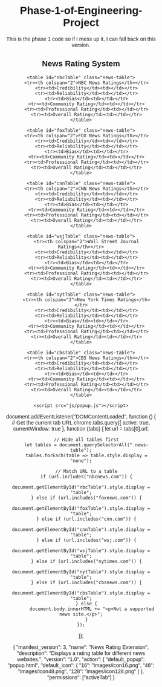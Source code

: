 # Phase-1-of-Engineering-Project
This is the phase 1 code so if I mess up it, I can fall back on this version.
<!DOCTYPE html>
<html lang="en">
<head>
    <meta charset="UTF-8">
    <meta name="viewport" content="width=device-width, initial-scale=1.0">
    <title>News Rating</title>
    <style>
        body { width: 400px; text-align: center; font-family: Arial, sans-serif; }
        .news-table { display: none; margin: auto; border-collapse: collapse; width: 100%; }
        .news-table th, .news-table td { border: 1px solid black; padding: 8px; }
        .news-table th { background-color: grey; }
    </style>
</head>
<body>
    <h2>News Rating System</h2>

    <table id="nbcTable" class="news-table">
        <tr><th colspan="2">NBC News Ratings</th></tr>
        <tr><td>Credibility</td><td></td></tr>
        <tr><td>Reliability</td><td></td></tr>
        <tr><td>Bias</td><td></td></tr>
        <tr><td>Community Rating</td><td></td></tr>
        <tr><td>Professional Rating</td><td></td></tr>
        <tr><td>Overall Rating</td><td></td></tr>
    </table>

    <table id="foxTable" class="news-table">
        <tr><th colspan="2">FOX News Ratings</th></tr>
        <tr><td>Credibility</td><td></td></tr>
        <tr><td>Reliability</td><td></td></tr>
        <tr><td>Bias</td><td></td></tr>
        <tr><td>Community Rating</td><td></td></tr>
        <tr><td>Professional Rating</td><td></td></tr>
        <tr><td>Overall Rating</td><td></td></tr>
    </table>

    <table id="cnnTable" class="news-table">
        <tr><th colspan="2">CNN News Ratings</th></tr>
        <tr><td>Credibility</td><td></td></tr>
        <tr><td>Reliability</td><td></td></tr>
        <tr><td>Bias</td><td></td></tr>
        <tr><td>Community Rating</td><td></td></tr>
        <tr><td>Professional Rating</td><td></td></tr>
        <tr><td>Overall Rating</td><td></td></tr>
    </table>

    <table id="wsjTable" class="news-table">
        <tr><th colspan="2">Wall Street Journal Ratings</th></tr>
        <tr><td>Credibility</td><td></td></tr>
        <tr><td>Reliability</td><td></td></tr>
        <tr><td>Bias</td><td></td></tr>
        <tr><td>Community Rating</td><td></td></tr>
        <tr><td>Professional Rating</td><td></td></tr>
        <tr><td>Overall Rating</td><td></td></tr>
    </table>

    <table id="nytTable" class="news-table">
        <tr><th colspan="2">New York Times Ratings</th></tr>
        <tr><td>Credibility</td><td></td></tr>
        <tr><td>Reliability</td><td></td></tr>
        <tr><td>Bias</td><td></td></tr>
        <tr><td>Community Rating</td><td></td></tr>
        <tr><td>Professional Rating</td><td></td></tr>
        <tr><td>Overall Rating</td><td></td></tr>
    </table>

    <table id="cbsTable" class="news-table">
        <tr><th colspan="2">CBS News Ratings</th></tr>
        <tr><td>Credibility</td><td></td></tr>
        <tr><td>Reliability</td><td></td></tr>
        <tr><td>Bias</td><td></td></tr>
        <tr><td>Community Rating</td><td></td></tr>
        <tr><td>Professional Rating</td><td></td></tr>
        <tr><td>Overall Rating</td><td></td></tr>
    </table>

    <script src="js/popup.js"></script>
</body>
</html>

document.addEventListener("DOMContentLoaded", function () {
    // Get the current tab URL
    chrome.tabs.query({ active: true, currentWindow: true }, function (tabs) {
        let url = tabs[0].url;

        // Hide all tables first
        let tables = document.querySelectorAll(".news-table");
        tables.forEach(table => table.style.display = "none");

        // Match URL to a table
        if (url.includes("nbcnews.com")) {
            document.getElementById("nbcTable").style.display = "table";
        } else if (url.includes("foxnews.com")) {
            document.getElementById("foxTable").style.display = "table";
        } else if (url.includes("cnn.com")) {
            document.getElementById("cnnTable").style.display = "table";
        } else if (url.includes("wsj.com")) {
            document.getElementById("wsjTable").style.display = "table";
        } else if (url.includes("nytimes.com")) {
            document.getElementById("nytTable").style.display = "table";
        } else if (url.includes("cbsnews.com")) {
            document.getElementById("cbsTable").style.display = "table";
        } else {
            document.body.innerHTML += "<p>Not a supported news site.</p>";
        }
    });
});

{
    "manifest_version": 3,
    "name": "News Rating Extension",
    "description": "Displays a rating table for different news websites.",
    "version": "1.0",
    "action": {
      "default_popup": "popup.html",
      "default_icon": {
        "16": "images/icon16.png",
        "48": "images/icon48.png",
        "128": "images/icon128.png"
      }
    },
    "permissions": ["activeTab"]
  }

